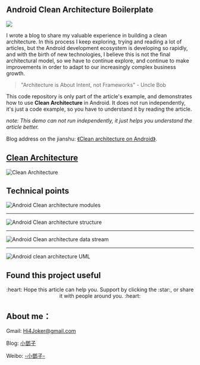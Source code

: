 Android Clean Architecture Boilerplate
-------------

![](http://upload-images.jianshu.io/upload_images/268450-05e4b56e3a54d170.png?imageMogr2/auto-orient/strip%7CimageView2/2/w/1240)

I wrote a blog to share my valuable experience in building a clean architecture. 
In this process I keep exploring, trying and reading a lot of articles, 
but the Android development ecosystem is developing so rapidly, 
and with the birth of new technologies, I believe this is not the final architectural model,
so we have to continue explore, and continue to make improvements in order to adapt to our increasingly complex business growth.

> "Architecture is About Intent, not Frameworks" - Uncle Bob

This code repository is only part of the article's example, 
and demonstrates how to use **Clean Architecture** in Android. 
It does not run independently, it's just a code example, so you have to understand it by reading the article.

*note: This demo can not run independently, it just helps you understand the article better.*

Blog address on the jianshu: [《Clean architecture on Android》](http://www.jianshu.com/p/3edcf85539a6).


[Clean Architecture](https://8thlight.com/blog/uncle-bob/2012/08/13/the-clean-architecture.html)
-------------
![Clean Architecture](http://upload-images.jianshu.io/upload_images/268450-8d4fe38caa574189.png?imageMogr2/auto-orient/strip%7CimageView2/2/w/1240)



Technical points
-------------

![Android Clean architecture modules](http://upload-images.jianshu.io/upload_images/268450-85bbb35b7a68f931.png?imageMogr2/auto-orient/strip%7CimageView2/2/w/1240)


----
![Android Clean architecture structure](http://upload-images.jianshu.io/upload_images/268450-eac22cae6f8ab4b1.png?imageMogr2/auto-orient/strip%7CimageView2/2/w/1240)

----
![Android Clean architecture data stream](http://upload-images.jianshu.io/upload_images/268450-a1bb51d5425f7fac.png?imageMogr2/auto-orient/strip%7CimageView2/2/w/1240)

----
![Android clean architecture UML](http://upload-images.jianshu.io/upload_images/268450-9d20a2155b67140d.png?imageMogr2/auto-orient/strip%7CimageView2/2/w/1240)


Found this project useful
-------
<p align="center">:heart: Hope this article can help you. Support by clicking the :star:, or share it with people around you. :heart:  </p>


## About me：

Gmail: Hi4Joker@gmail.com

Blog: [小鄧子](http://www.jianshu.com/users/df40282480b4/latest_articles)

Weibo: [-小鄧子-](http://weibo.com/5367097592/profile?topnav=1&wvr=6) 



